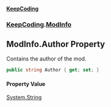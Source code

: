 #### [KeepCoding](index.md 'index')
### [KeepCoding](KeepCoding.md 'KeepCoding').[ModInfo](KeepCoding_ModInfo.md 'KeepCoding.ModInfo')
## ModInfo.Author Property
Contains the author of the mod.  
```csharp
public string Author { get; set; }
```
#### Property Value
[System.String](https://docs.microsoft.com/en-us/dotnet/api/System.String 'System.String')
